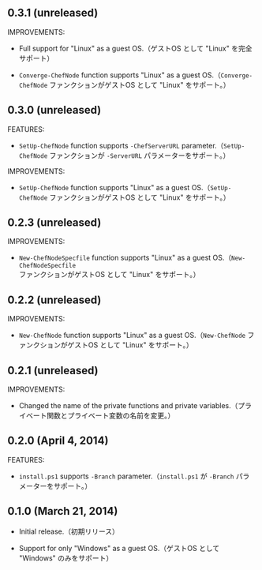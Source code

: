 ## 0.3.1 (unreleased)

IMPROVEMENTS:

  - Full support for "Linux" as a guest OS.（ゲストOS として "Linux" を完全サポート）

  - `Converge-ChefNode` function supports "Linux" as a guest OS.（`Converge-ChefNode` ファンクションがゲストOS として "Linux" をサポート。）

## 0.3.0 (unreleased)

FEATURES:

  - `SetUp-ChefNode` function supports `-ChefServerURL` parameter.（`SetUp-ChefNode` ファンクションが `-ServerURL` パラメーターをサポート。）

IMPROVEMENTS:

  - `SetUp-ChefNode` function supports "Linux" as a guest OS.（`SetUp-ChefNode` ファンクションがゲストOS として "Linux" をサポート。）

## 0.2.3 (unreleased)

IMPROVEMENTS:

  - `New-ChefNodeSpecfile` function supports "Linux" as a guest OS.（`New-ChefNodeSpecfile` ファンクションがゲストOS として "Linux" をサポート。）

## 0.2.2 (unreleased)

IMPROVEMENTS:

  - `New-ChefNode` function supports "Linux" as a guest OS.（`New-ChefNode` ファンクションがゲストOS として "Linux" をサポート。）

## 0.2.1 (unreleased)

IMPROVEMENTS:

  - Changed the name of the private functions and private variables.（プライベート関数とプライベート変数の名前を変更。）

## 0.2.0 (April 4, 2014)

FEATURES:

  - `install.ps1` supports `-Branch` parameter.（`install.ps1` が `-Branch` パラメーターをサポート。）

## 0.1.0 (March 21, 2014)

  - Initial release.（初期リリース）

  - Support for only "Windows" as a guest OS.（ゲストOS として "Windows" のみをサポート）
